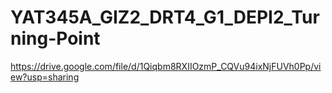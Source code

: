 # YAT345A_GIZ2_DRT4_G1_DEPI2_Turning-Point
https://drive.google.com/file/d/1Qiqbm8RXIIOzmP_CQVu94ixNjFUVh0Pp/view?usp=sharing
